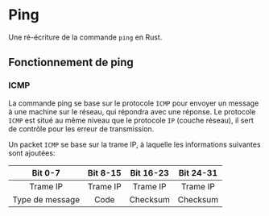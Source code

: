 # Ping

Une ré-écriture de la commande `ping` en Rust.

## Fonctionnement de ping

### ICMP

La commande ping se base sur le protocole `ICMP` pour envoyer un message à une machine sur le réseau, 
qui répondra avec une réponse. Le protocole `ICMP` est situé au même niveau que le protocole `IP` (couche réseau), 
il sert de contrôle pour les erreur de transmission.

Un packet `ICMP` se base sur la trame IP, à laquelle les informations suivantes sont ajoutées:

|      Bit 0-7     |      Bit 8-15    |     Bit 16-23    |     Bit 24-31    |
|:----------------:|:----------------:|:----------------:|:----------------:|
|     Trame IP     |     Trame IP     |     Trame IP     |     Trame IP     |
| Type de message  |        Code      |     Checksum     |     Checksum     |